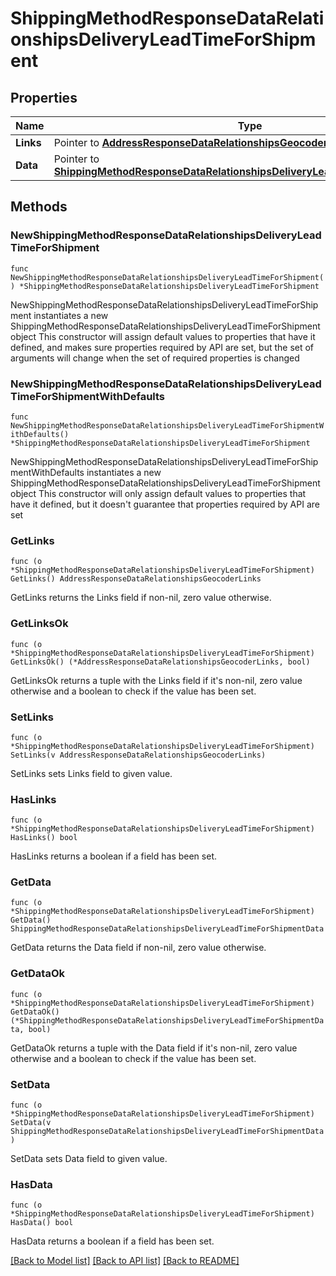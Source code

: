 # ShippingMethodResponseDataRelationshipsDeliveryLeadTimeForShipment

## Properties

Name | Type | Description | Notes
------------ | ------------- | ------------- | -------------
**Links** | Pointer to [**AddressResponseDataRelationshipsGeocoderLinks**](AddressResponseDataRelationshipsGeocoderLinks.md) |  | [optional] 
**Data** | Pointer to [**ShippingMethodResponseDataRelationshipsDeliveryLeadTimeForShipmentData**](ShippingMethodResponseDataRelationshipsDeliveryLeadTimeForShipmentData.md) |  | [optional] 

## Methods

### NewShippingMethodResponseDataRelationshipsDeliveryLeadTimeForShipment

`func NewShippingMethodResponseDataRelationshipsDeliveryLeadTimeForShipment() *ShippingMethodResponseDataRelationshipsDeliveryLeadTimeForShipment`

NewShippingMethodResponseDataRelationshipsDeliveryLeadTimeForShipment instantiates a new ShippingMethodResponseDataRelationshipsDeliveryLeadTimeForShipment object
This constructor will assign default values to properties that have it defined,
and makes sure properties required by API are set, but the set of arguments
will change when the set of required properties is changed

### NewShippingMethodResponseDataRelationshipsDeliveryLeadTimeForShipmentWithDefaults

`func NewShippingMethodResponseDataRelationshipsDeliveryLeadTimeForShipmentWithDefaults() *ShippingMethodResponseDataRelationshipsDeliveryLeadTimeForShipment`

NewShippingMethodResponseDataRelationshipsDeliveryLeadTimeForShipmentWithDefaults instantiates a new ShippingMethodResponseDataRelationshipsDeliveryLeadTimeForShipment object
This constructor will only assign default values to properties that have it defined,
but it doesn't guarantee that properties required by API are set

### GetLinks

`func (o *ShippingMethodResponseDataRelationshipsDeliveryLeadTimeForShipment) GetLinks() AddressResponseDataRelationshipsGeocoderLinks`

GetLinks returns the Links field if non-nil, zero value otherwise.

### GetLinksOk

`func (o *ShippingMethodResponseDataRelationshipsDeliveryLeadTimeForShipment) GetLinksOk() (*AddressResponseDataRelationshipsGeocoderLinks, bool)`

GetLinksOk returns a tuple with the Links field if it's non-nil, zero value otherwise
and a boolean to check if the value has been set.

### SetLinks

`func (o *ShippingMethodResponseDataRelationshipsDeliveryLeadTimeForShipment) SetLinks(v AddressResponseDataRelationshipsGeocoderLinks)`

SetLinks sets Links field to given value.

### HasLinks

`func (o *ShippingMethodResponseDataRelationshipsDeliveryLeadTimeForShipment) HasLinks() bool`

HasLinks returns a boolean if a field has been set.

### GetData

`func (o *ShippingMethodResponseDataRelationshipsDeliveryLeadTimeForShipment) GetData() ShippingMethodResponseDataRelationshipsDeliveryLeadTimeForShipmentData`

GetData returns the Data field if non-nil, zero value otherwise.

### GetDataOk

`func (o *ShippingMethodResponseDataRelationshipsDeliveryLeadTimeForShipment) GetDataOk() (*ShippingMethodResponseDataRelationshipsDeliveryLeadTimeForShipmentData, bool)`

GetDataOk returns a tuple with the Data field if it's non-nil, zero value otherwise
and a boolean to check if the value has been set.

### SetData

`func (o *ShippingMethodResponseDataRelationshipsDeliveryLeadTimeForShipment) SetData(v ShippingMethodResponseDataRelationshipsDeliveryLeadTimeForShipmentData)`

SetData sets Data field to given value.

### HasData

`func (o *ShippingMethodResponseDataRelationshipsDeliveryLeadTimeForShipment) HasData() bool`

HasData returns a boolean if a field has been set.


[[Back to Model list]](../README.md#documentation-for-models) [[Back to API list]](../README.md#documentation-for-api-endpoints) [[Back to README]](../README.md)


